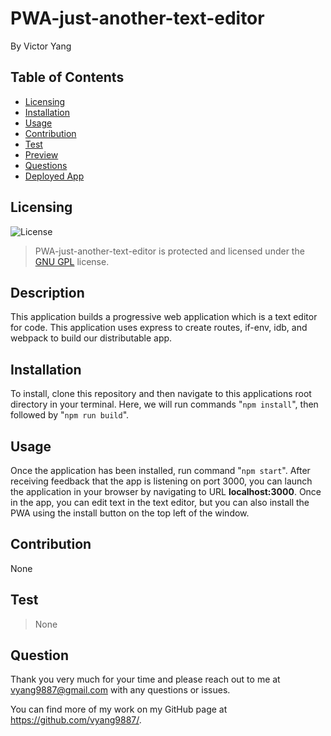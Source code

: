 # PWA-just-another-text-editor

By Victor Yang

## Table of Contents

* [Licensing](#licensing)
* [Installation](#installation)
* [Usage](#usage)
* [Contribution](#contribution)
* [Test](#test)
* [Preview](#preview)
* [Questions](#questions)
* [Deployed App](#deployed-app)

## Licensing 
![License](https://img.shields.io/badge/license-GNU_GPL-yellow.svg)
> PWA-just-another-text-editor is protected and licensed under the [GNU GPL](https://www.gnu.org/licenses/licenses.en.html#GPL) license.

## Description

This application builds a progressive web application which is a text editor for code. This application uses express to create routes, if-env, idb, and webpack to build our distributable app.
  
## Installation

To install, clone this repository and then navigate to this applications root directory in your terminal. Here, we will run commands "```npm install```", then followed by "```npm run build```".

## Usage

Once the application has been installed, run command "```npm start```". After receiving feedback that the app is listening on port 3000, you can launch the application in your browser by navigating to URL **localhost:3000**. Once in the app, you can edit text in the text editor, but you can also install the PWA using the install button on the top left of the window.

## Contribution

None

## Test

> None

## Question

Thank you very much for your time and please reach out to me at vyang9887@gmail.com with any questions or issues.

You can find more of my work on my GitHub page at https://github.com/vyang9887/.
